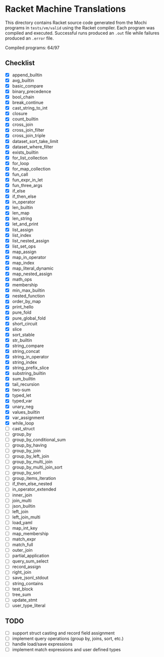 # Racket Machine Translations

This directory contains Racket source code generated from the Mochi programs in `tests/vm/valid` using the Racket compiler. Each program was compiled and executed. Successful runs produced an `.out` file while failures produced an `.error` file.

Compiled programs: 64/97

## Checklist
- [x] append_builtin
- [x] avg_builtin
- [x] basic_compare
- [x] binary_precedence
- [x] bool_chain
- [x] break_continue
- [x] cast_string_to_int
- [x] closure
- [x] count_builtin
- [x] cross_join
- [x] cross_join_filter
- [x] cross_join_triple
- [x] dataset_sort_take_limit
- [x] dataset_where_filter
- [x] exists_builtin
- [x] for_list_collection
- [x] for_loop
- [x] for_map_collection
- [x] fun_call
- [x] fun_expr_in_let
- [x] fun_three_args
- [x] if_else
- [x] if_then_else
- [x] in_operator
- [x] len_builtin
- [x] len_map
- [x] len_string
- [x] let_and_print
- [x] list_assign
- [x] list_index
- [x] list_nested_assign
- [x] list_set_ops
- [x] map_assign
- [x] map_in_operator
- [x] map_index
- [x] map_literal_dynamic
- [x] map_nested_assign
- [x] math_ops
- [x] membership
- [x] min_max_builtin
- [x] nested_function
- [x] order_by_map
- [x] print_hello
- [x] pure_fold
- [x] pure_global_fold
- [x] short_circuit
- [x] slice
- [x] sort_stable
- [x] str_builtin
- [x] string_compare
- [x] string_concat
- [x] string_in_operator
- [x] string_index
- [x] string_prefix_slice
- [x] substring_builtin
- [x] sum_builtin
- [x] tail_recursion
- [x] two-sum
- [x] typed_let
- [x] typed_var
- [x] unary_neg
- [x] values_builtin
- [x] var_assignment
- [x] while_loop
- [ ] cast_struct
- [ ] group_by
- [ ] group_by_conditional_sum
- [ ] group_by_having
- [ ] group_by_join
- [ ] group_by_left_join
- [ ] group_by_multi_join
- [ ] group_by_multi_join_sort
- [ ] group_by_sort
- [ ] group_items_iteration
- [ ] if_then_else_nested
- [ ] in_operator_extended
- [ ] inner_join
- [ ] join_multi
- [ ] json_builtin
- [ ] left_join
- [ ] left_join_multi
- [ ] load_yaml
- [ ] map_int_key
- [ ] map_membership
- [ ] match_expr
- [ ] match_full
- [ ] outer_join
- [ ] partial_application
- [ ] query_sum_select
- [ ] record_assign
- [ ] right_join
- [ ] save_jsonl_stdout
- [ ] string_contains
- [ ] test_block
- [ ] tree_sum
- [ ] update_stmt
- [ ] user_type_literal

## TODO
- [ ] support struct casting and record field assignment
- [ ] implement query operations (group by, joins, sort, etc.)
- [ ] handle load/save expressions
- [ ] implement match expressions and user defined types

